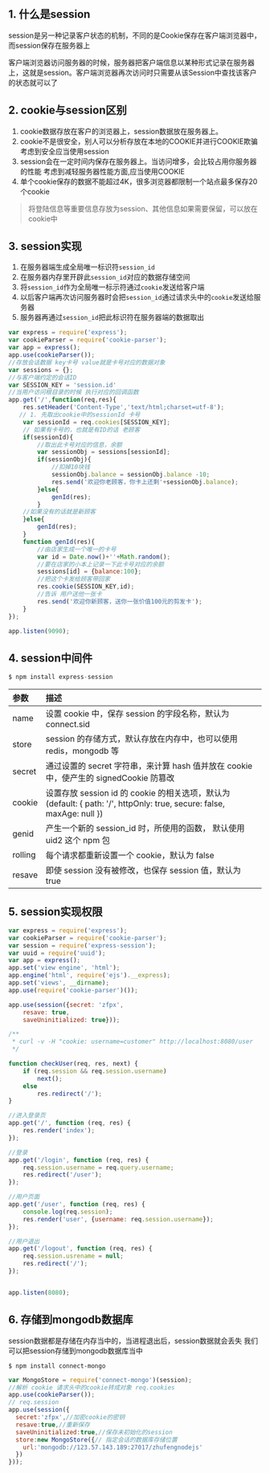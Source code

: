 ## 1. 什么是session
session是另一种记录客户状态的机制，不同的是Cookie保存在客户端浏览器中，而session保存在服务器上

客户端浏览器访问服务器的时候，服务器把客户端信息以某种形式记录在服务器上，这就是session。客户端浏览器再次访问时只需要从该Session中查找该客户的状态就可以了

## 2. cookie与session区别

1. cookie数据存放在客户的浏览器上，session数据放在服务器上。
2. cookie不是很安全，别人可以分析存放在本地的COOKIE并进行COOKIE欺骗 考虑到安全应当使用session
3. session会在一定时间内保存在服务器上。当访问增多，会比较占用你服务器的性能 考虑到减轻服务器性能方面,应当使用COOKIE
4. 单个cookie保存的数据不能超过4K，很多浏览器都限制一个站点最多保存20个cookie

> 将登陆信息等重要信息存放为session、其他信息如果需要保留，可以放在cookie中

## 3. session实现
1. 在服务器端生成全局唯一标识符`session_id`
2. 在服务器内存里开辟此`session_id`对应的数据存储空间
3. 将`session_id`作为全局唯一标示符通过`cookie`发送给客户端
4. 以后客户端再次访问服务器时会把`session_id`通过请求头中的`cookie`发送给服务器
5. 服务器再通过`session_id`把此标识符在服务器端的数据取出

```javascript
var express = require('express');
var cookieParser = require('cookie-parser');
var app = express();
app.use(cookieParser());
//存放会话数据 key卡号 value就是卡号对应的数据对象
var sessions = {};
//与客户端约定的会话ID
var SESSION_KEY = 'session.id'
//当用户访问根目录的时候 执行对应的回调函数
app.get('/',function(req,res){
    res.setHeader('Content-Type','text/html;charset=utf-8');
   // 1. 先取出cookie中的sessionId 卡号
    var sessionId = req.cookies[SESSION_KEY];
    // 如果有卡号的，也就是有ID的话 老顾客
    if(sessionId){
        //取出此卡号对应的信息，余额
        var sessionObj = sessions[sessionId];
        if(sessionObj){
            //扣掉10块钱
            sessionObj.balance = sessionObj.balance -10;
            res.send('欢迎你老顾客，你卡上还剩'+sessionObj.balance);
        }else{
            genId(res);
        }
    //如果没有的话就是新顾客
    }else{
        genId(res);
    }
    function genId(res){
        //由店家生成一个唯一的卡号
        var id = Date.now()+''+Math.random();
        //要在店家的小本上记录一下此卡号对应的余额
        sessions[id] = {balance:100};
        //把这个卡发给顾客带回家
        res.cookie(SESSION_KEY,id);
        //告诉 用户送他一张卡
        res.send('欢迎你新顾客，送你一张价值100元的剪发卡');
    }
});

app.listen(9090);
```


## 4. session中间件
```javascript
$ npm install express-session
```
|参数|描述|
|:-----|:-----|
|name|设置 cookie 中，保存 session 的字段名称，默认为 connect.sid|
|store|session 的存储方式，默认存放在内存中，也可以使用 redis，mongodb 等|
|secret|通过设置的 secret 字符串，来计算 hash 值并放在 cookie 中，使产生的 signedCookie 防篡改|
|cookie|设置存放 session id 的 cookie 的相关选项，默认为 (default: { path: '/', httpOnly: true, secure: false, maxAge: null })|
|genid|产生一个新的 session_id 时，所使用的函数， 默认使用 uid2 这个 npm 包|
|rolling|每个请求都重新设置一个 cookie，默认为 false|
|resave|即使 session 没有被修改，也保存 session 值，默认为 true|

## 5. session实现权限
```javascript
var express = require('express');
var cookieParser = require('cookie-parser');
var session = require('express-session');
var uuid = require('uuid');
var app = express();
app.set('view engine', 'html');
app.engine('html', require('ejs').__express);
app.set('views', __dirname);
app.use(require('cookie-parser')());

app.use(session({secret: 'zfpx',
    resave: true,
    saveUninitialized: true}));

/**
 * curl -v -H "cookie: username=customer" http://localhost:8080/user
 */

function checkUser(req, res, next) {
    if (req.session && req.session.username)
        next();
    else
        res.redirect('/');
}

//进入登录页
app.get('/', function (req, res) {
    res.render('index');
});

//登录
app.get('/login', function (req, res) {
    req.session.username = req.query.username;
    res.redirect('/user');
});

//用户页面
app.get('/user', function (req, res) {
    console.log(req.session);
    res.render('user', {username: req.session.username});
});

//用户退出
app.get('/logout', function (req, res) {
    req.session.usrename = null;
    res.redirect('/');
});


app.listen(8080);

```

## 6. 存储到mongodb数据库
session数据都是存储在内存当中的，当进程退出后，session数据就会丢失
我们可以把session存储到mongodb数据库当中
```
$ npm install connect-mongo
```

```javascript
var MongoStore = require('connect-mongo')(session);
//解析 cookie 请求头中的cookie转成对象 req.cookies
app.use(cookieParser());
// req.session
app.use(session({
  secret:'zfpx',//加密cookie的密钥
  resave:true,//重新保存
  saveUninitialized:true,//保存未初始化的session
  store:new MongoStore({// 指定会话的数据库存储位置
    url:'mongodb://123.57.143.189:27017/zhufengnodejs'
  })
}));
```
